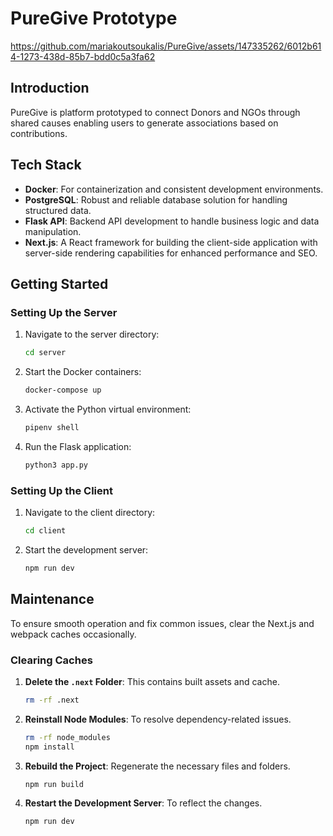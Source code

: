 # PureGive Prototype



https://github.com/mariakoutsoukalis/PureGive/assets/147335262/6012b614-1273-438d-85b7-bdd0c5a3fa62




## Introduction

PureGive is platform prototyped to connect Donors and NGOs through shared causes enabling users to generate associations based on contributions.

## Tech Stack
- **Docker**: For containerization and consistent development environments.
- **PostgreSQL**: Robust and reliable database solution for handling structured data.
- **Flask API**: Backend API development to handle business logic and data manipulation.
- **Next.js**: A React framework for building the client-side application with server-side rendering capabilities for enhanced performance and SEO.

## Getting Started

### Setting Up the Server
1. Navigate to the server directory:
   ```bash
   cd server
   ```
2. Start the Docker containers:
   ```bash
   docker-compose up
   ```
3. Activate the Python virtual environment:
   ```bash
   pipenv shell
   ```
4. Run the Flask application:
   ```bash
   python3 app.py
   ```

### Setting Up the Client
1. Navigate to the client directory:
   ```bash
   cd client
   ```
2. Start the development server:
   ```bash
   npm run dev
   ```

## Maintenance

To ensure smooth operation and fix common issues, clear the Next.js and webpack caches occasionally.

### Clearing Caches
1. **Delete the `.next` Folder**: This contains built assets and cache.
   ```bash
   rm -rf .next
   ```
2. **Reinstall Node Modules**: To resolve dependency-related issues.
   ```bash
   rm -rf node_modules
   npm install
   ```
3. **Rebuild the Project**: Regenerate the necessary files and folders.
   ```bash
   npm run build
   ```
4. **Restart the Development Server**: To reflect the changes.
   ```bash
   npm run dev
   ```
